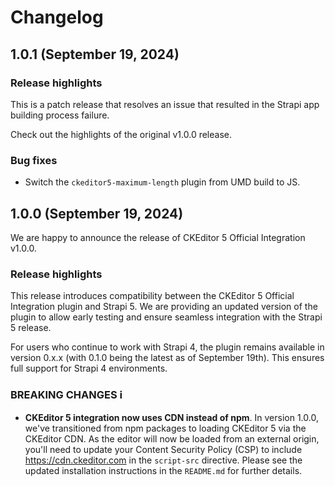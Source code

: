 # Changelog

## 1.0.1 (September 19, 2024)

### Release highlights

This is a patch release that resolves an issue that resulted in the Strapi app building process failure.

Check out the highlights of the original v1.0.0 release.

### Bug fixes
* Switch the `ckeditor5-maximum-length` plugin from UMD build to JS.

## 1.0.0 (September 19, 2024)

We are happy to announce the release of CKEditor 5 Official Integration v1.0.0.

### Release highlights

This release introduces compatibility between the CKEditor 5 Official Integration plugin and Strapi 5. We are providing an updated version of the plugin to allow early testing and ensure seamless integration with the Strapi 5 release.

For users who continue to work with Strapi 4, the plugin remains available in version 0.x.x (with 0.1.0 being the latest as of September 19th). This ensures full support for Strapi 4 environments.

### BREAKING CHANGES ℹ️

* **CKEditor 5 integration now uses CDN instead of npm**. In version 1.0.0, we've transitioned from npm packages to loading CKEditor 5 via the CKEditor CDN. As the editor will now be loaded from an external origin, you'll need to update your Content Security Policy (CSP) to include https://cdn.ckeditor.com in the `script-src` directive. Please see the updated installation instructions in the `README.md` for further details.
